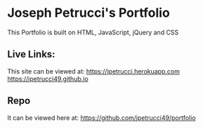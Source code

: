 # Joseph Petrucci's Portfolio

This Portfolio is built on HTML, JavaScript, jQuery and CSS

## Live Links:

This site can be viewed at:
https://jpetrucci.herokuapp.com
https://jpetrucci49.github.io

## Repo

It can be viewed here at:
https://github.com/jpetrucci49/portfolio

